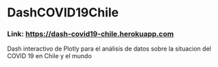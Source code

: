 # DashCOVID19Chile

### Link: https://dash-covid19-chile.herokuapp.com

Dash interactivo de Plotly para el análisis de datos sobre la situacion del COVID 19 en Chile y el mundo
